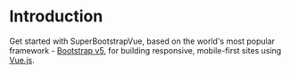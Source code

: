 # Introduction

Get started with SuperBootstrapVue, based on the world's most popular framework - [Bootstrap v5](https://getbootstrap.com/), for building responsive, mobile-first sites using [Vue.js](https://v3.vuejs.org/).


<!-- ::: warning
This doc is under WIP. You can [open an issue](https://github.com/superbvue/superbvue-docs/issues/new) for bugs or feature requests.

::: -->

#